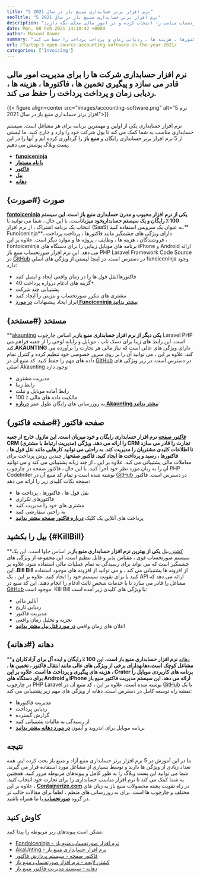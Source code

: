 ```yaml
---
title: "5 نرم افزار برتر حسابداری منبع باز در سال 2021" 
seoTitle: "5 نرم افزار برتر حسابداری منبع باز در سال 2021" 
description: "نرم افزار حسابداری به مشاغل اجازه می دهد تا پول را وارد و خارج کنند. نرم افزار صورتحساب مناسب را انتخاب کرده و در امور مالی محکم نگه دارید." 
date: Mon, 08 Feb 2021 14:18:42 +0000
author: Masood Anwer
summary: "نرم افزار حسابداری شرکت ها را برای مدیریت امور مالی امکان پذیر می کند و پیگیری تخمین ها ، فاکتورها ، هزینه ها ، ردیابی زمان و پرداخت پرداخت را حفظ می کند." 
url: /fa/top-5-open-source-accounting-software-in-the-year-2021/
categories: ['Invoicing']
---
```


## نرم افزار حسابداری شرکت ها را برای مدیریت امور مالی قادر می سازد و پیگیری تخمین ها ، فاکتورها ، هزینه ها ، ردیابی زمان و پرداخت پرداخت را حفظ می کند.

{{< figure align=center src="images/accounting-software.png" alt="5 نرم افزار برتر حسابداری منبع باز در سال 2021">}}

نرم افزار حسابداری یکی از اولین و مهمترین برنامه برای هر مشاغل است. سیستم حسابداری مناسب به شما کمک می کند تا پول شرکت خود را وارد و خارج کنید. ما لیستی از 5 نرم افزار برتر حسابداری رایگان و **منبع باز** را گردآوری کرده ایم و آنها را در این پست وبلاگ پوشش می دهیم.
* [ **funoiceninja** ][1]
* [ **با نام مستعار** ][2]
* [ **فاکتور** ][3]
* [ **بیل** ][4]
* [ **دهانه** ][5]

## صورت {#صورت}

**[fontoiceninja][6] **یکی از نرم افزار محبوب و مدرن حسابداری منبع باز است. این سیستم 100 ٪ رایگان و یک سیستم حسابداری**خود میزبان**است. با این حال ، شما می توانید با انتخاب یک برنامه اشتراک ، از نرم افزار (SaaS) به عنوان یک سرویس استفاده کنید.** Funoiceninja**دارای ویژگی های چشمگیر مانند فاکتورها ، پرداخت پرداخت ، فروشندگان ، هزینه ها ، وظایف ، پروژه ها و موارد دیگر است. علاوه بر این ، Fontoiceninja برنامه های موبایل زیبایی را برای دستگاه های iPhone و Android ارائه می دهد. این نرم افزار صورتحساب منبع باز PHP Laravel Framework Code Source در [GitHub][7] در دسترس است.
در اینجا لیستی از ویژگی های اصلی funoiceninja وجود دارد:
  * فاکتورها/نقل قول ها را در زمان واقعی ایجاد و ایمیل کنید
  * گزینه های ادغام دروازه پرداخت 40+
  * پشتیبانی چند شرکت
  * مشتری های مکرر صورتحساب و بنزینی را ایجاد کنید
  * ابزار ایجاد پیشنهادات
**[در مورد Funoiceninja بیشتر بدانید][8]**

## مستخد {#مستخد}

**[akaunting][9] **یکی دیگر از نرم افزار حسابداری منبع باز**بر اساس چارچوب Laravel PHP است. این رابط های زیبا برای دسک تاپ ، موبایل و رایانه لوحی را از جعبه فراهم می کند.**AKAUNTING** دارای ویژگی های عالی است که نیاز مالی هر تجارت را برآورده می کند. علاوه بر این ، می توانید آن را بر روی سرور خصوصی خود تنظیم کرده و کنترل تمام داده های مهم را حفظ کنید. کد منبع آن در [GitHub][10] در دسترس است.
در زیر ویژگی های اصلی Akaunting وجود دارد:
  * مدیریت مشتری
  * رابط زیبا
  * رابط آماده موبایل و تبلت
  * 100 ٪ مالکیت داده های مالی
  * به روزرسانی های رایگان طول عمر
**[درباره Akaunting بیشتر بدانید][11]**

## صفحه فاکتور {#صفحه فاکتور}

**[فاکتور صفحه][12] **نرم افزار حسابداری رایگان و خود میزبان است. این ماژول خارج از جعبه CRM (مدیریت ارتباط با مشتری) را ارائه می دهد. ویژگی CRM تجارت را قادر می سازد تا اطلاعات کلیدی مشتریان را مدیریت کند. به راحتی می توانید کارهایی مانند نقل قول ها ، فاکتورها ، رسید و پرداخت ها ایجاد کنید.** فاکتور صفحه**از چندین روش پرداخت برای معاملات مالی پشتیبانی می کند. علاوه بر این ، از چند زبانه پشتیبانی می کند و می توانید آن را به زبان مورد نظر خود اجرا کنید. با این حال ، فاکتور صفحه در چارچوب PHP CodeIniter نوشته شده است و تمام کد منبع آن در [GitHub][13] در دسترس است.
فاکتور صفحه نکات کلیدی زیر را ارائه می دهد:
  * نقل قول ها ، فاکتورها ، پرداخت ها
  * فاکتورهای تکراری
  * مشتری های خود را مدیریت کنید
  * به راحتی سفارشی کنید
  * پرداخت های آنلاین یک کلیک
**[درباره فاکتور صفحه بیشتر بدانید][14]**

## بیل را بکشید {#KillBill}

**[کشتن بیل][15] **یکی از بهترین نرم افزار حسابداری منبع باز**بر اساس جاوا است. این یک سیستم صورتحساب قوی ، مقیاس پذیر و قابل تنظیم است. این مجموعه از ویژگی های چشمگیر است که می تواند برای رسیدگی به تمام عملیات مالی استفاده شود. علاوه بر این ،**Bill Bill** از افزونه ها پشتیبانی می کند ، و می توانید از افزونه های موجود استفاده کنید یا برای تقویت سیستم خود را ایجاد کنید. علاوه بر این ، یک API ارائه می دهد که مشاغل را قادر می سازد تا با خدمات شخص ثالث ادغام را انجام دهند. این کد منبع در [GitHub][16] موجود است.
Kill Bill با ویژگی های کلیدی زیر آمده است:
  * آنالیز مالی
  * ردیابی تاریخ
  * مدیریت فاکتور
  * تجزیه و تحلیل زمان واقعی
  * اعلان های زمان واقعی
**[در مورد قتل بیل بیشتر بدانید][17]**

## دهانه {#دهانه}

**[دهانه][18] **نرم افزار حسابداری منبع باز است. این 100 ٪ رایگان و ایده آل برای آزادکاران و مشاغل کوچک است.**دهانه**دارای برخی از ویژگی های عالی مانند انتقال فاکتور ، تخمین ها ، هزینه های پیگیری و پرداخت ها است. علاوه بر این ، Crater برنامه های کاربردی موبایل را برای دستگاه های Android و iPhone ارائه می دهد. این سیستم مدیریت فاکتور منبع باز** در چارچوب PHP Laravel نوشته شده است. علاوه بر این ، کد منبع آن در [GitHub][19] با یک نقشه راه توسعه کامل در دسترس است.
دهانه از ویژگی های مهم زیر پشتیبانی می کند:
  * مدیریت فاکتورها
  * ردیابی پرداخت
  * گزارش گسترده
  * از رسیدگی به مالیات پشتیبانی کنید
  * برنامه موبایل برای اندروید و آیفون
**[در مورد دهانه بیشتر بدانید][20]**

## نتیجه
ما در این آموزش در 5 نرم افزار برتر حسابداری منبع آزاد و منبع باز بحث کرده ایم. همه تعداد زیادی از ویژگی ها دارند و توسط بسیاری از مشاغل مورد استفاده قرار می گیرند. شما می توانید این پست وبلاگ را به طور کامل و پیوندهای مربوطه مرور کنید. همچنین به شما کمک می کند تا نرم افزار مناسب حسابداری را برای تجارت خود انتخاب کنید.
علاوه بر این ، [ **Containerize.com**][21] در راه تقویت پشته محصولات منبع باز به زبان های مختلف و چارچوب ها است. برای به روزرسانی های منظم ، لطفاً برای مقالات جالب تر در گروه [**صورتحساب** ][22] با ما همراه باشید.

## کاوش کنید
ممکن است پیوندهای زیر مربوطه را پیدا کنید.
  * [Fondoiceninja - نرم افزار صورتحساب منبع باز][23]
  * [AkaUnting - نرم افزار حسابداری منبع باز][24]
  * [فاکتور صفحه - سیستم پردازش فاکتور][25]
  * [کشتن لایحه - نرم افزار صورتحساب منبع باز][26]
  * [دهانه - سیستم مدیریت فاکتور منبع باز][27]



[1]: #InvoiceNinja
[2]: #Akaunting
[3]: #InvoicePlane
[4]: #KillBill
[5]: #Crater
[6]: https://products.containerize.com/invoicing/invoiceninja
[7]: https://github.com/invoiceninja/invoiceninja
[8]: https://www.invoiceninja.com
[9]: https://products.containerize.com/invoicing/akaunting
[10]: https://github.com/akaunting/akaunting
[11]: https://akaunting.com
[12]: https://products.containerize.com/invoicing/invoiceplane
[13]: https://github.com/InvoicePlane/InvoicePlane
[14]: https://www.invoiceplane.com
[15]: https://products.containerize.com/invoicing/killbill
[16]: https://github.com/killbill/killbill
[17]: https://killbill.io
[18]: https://products.containerize.com/invoicing/crater
[19]: https://github.com/bytefury/crater
[20]: https://craterapp.com
[21]: https://containerize.com
[22]: https://blog.containerize.com/category/invoicing/
[23]: https://products.containerize.com/invoicing/invoiceninja/
[24]: https://products.containerize.com/invoicing/akaunting/
[25]: https://products.containerize.com/invoicing/invoiceplane/
[26]: https://products.containerize.com/invoicing/killbill/
[27]: https://products.containerize.com/invoicing/crater/
